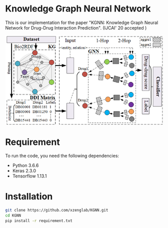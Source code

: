 # Knowledge Graph Neural Network
This is our implementation for the paper "KGNN: Knowledge Graph Neural Network for Drug-Drug Interaction Prediction". (IJCAI' 20 accepted )

<img align="center" src="Figure1.png">

# Requirement
To run the code, you need the following dependencies:
* Python 3.6.6
* Keras 2.3.0
* Tensorflow 1.13.1

# Installation
```bash
git clone https://github.com/xzenglab/KGNN.git
cd KGNN
pip install -r requirement.txt
```
